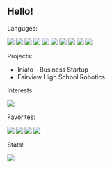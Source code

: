 ## Hello!


Languges:
<p>
  <img src="https://img.shields.io/badge/Python-3776AB?style=for-the-badge&logo=python&logoColor=white" />
  <img src="https://img.shields.io/badge/HTML5-E34F26?style=for-the-badge&logo=html5&logoColor=white" />
  <img src="https://img.shields.io/badge/CSS3-0084ff?style=for-the-badge&logo=css3&logoColor=white" />
  <img src="https://img.shields.io/badge/Java-ED8B00?style=for-the-badge&logo=coffeescript&logoColor=white" />
  <img src="https://img.shields.io/badge/Kotlin-270296?style=for-the-badge&logo=kotlin&logoColor=white" />
  <img src="https://img.shields.io/badge/PHP-7C86B4?style=for-the-badge&logo=php&logoColor=white" />
  <img src="https://img.shields.io/badge/JavaScript-D92E8A?style=for-the-badge&logo=javascript&logoColor=white" />
  <img src="https://img.shields.io/badge/React-82D7F7?style=for-the-badge&logo=react&logoColor=black" />
  <img src="https://img.shields.io/badge/R-C3C5C7?style=for-the-badge&logo=r&logoColor=black" />
  <img src="https://img.shields.io/badge/Lua-020278?style=for-the-badge&logo=lua&logoColor=white" />
</p>

 
Projects:
 - Iniato - Business Startup
 - Fairview High School Robotics
 
Interests:
 <p>
  <img src="https://img.shields.io/badge/F1-E10600?style=for-the-badge&logo=f1&logoColor=white" /> 
</p>
 
Favorites:
 <p>
  <img src="https://img.shields.io/badge/MacBooks-000000?style=for-the-badge&logo=apple&logoColor=white" />
  <img src="https://img.shields.io/badge/MacOS-000000?style=for-the-badge&logo=macos&logoColor=white" />
  <img src="https://img.shields.io/badge/iOS-000000?style=for-the-badge&logo=ios&logoColor=white" />
  <img src="https://img.shields.io/badge/Mclaren-EB5733?style=for-the-badge&logo=mclaren&logoColor=white" />
</p>
 
Stats!
 
  <img src="https://github-readme-stats.vercel.app/api?username=aaditsangvikar&show_icons=true&theme=dark"/>
  



<!---
aaditsangvikar/aaditsangvikar is a ✨ special ✨ repository because its `README.md` (this file) appears on your GitHub profile.
You can click the Preview link to take a look at your changes.
--->



